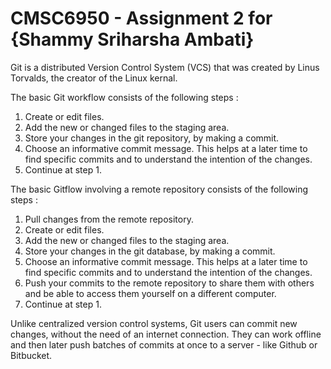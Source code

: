 # CMSC6950 - Assignment 2 for {Shammy Sriharsha Ambati}
Git is a distributed Version Control System (VCS) that was created by
Linus Torvalds, the creator of the Linux kernal.

The basic Git workflow consists of the following steps :
1. Create or edit files.
2. Add the new or changed files to the staging area.
3. Store your changes in the git repository, by making a commit.
4. Choose an informative commit message. This helps at a later
time to find specific commits and to understand the intention of
the changes.
5. Continue at step 1.

The basic Gitflow involving a remote repository consists of
the following steps :
1. Pull changes from the remote repository.
2. Create or edit files.
3. Add the new or changed files to the staging area.
4. Store your changes in the git database, by making a commit.
5. Choose an informative commit message. This helps at a later
time to find specific commits and to understand the intention
of the changes.
6. Push your commits to the remote repository to share them
with others and be able to access them yourself on a different
computer.
7. Continue at step 1.

Unlike centralized version control systems, Git users can commit 
new changes, without the need of an internet connection.
They can work offline and then later push batches of commits at 
once to a server - like Github or Bitbucket.

